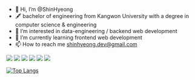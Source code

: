 - 👋 Hi, I’m @ShinHyeong
- 🖋️ bachelor of engineering from Kangwon University with a degree in computer science & engineering
- 👀 I’m interested in data-engineering / backend web development
- 🌱 I’m currently learning frontend web development
- 📫 How to reach me shinhyeong.dev@gmail.com


<img src="https://img.shields.io/badge/Java-007396?style=flat-square&logo=java&logoColor=white"/> <img src="https://img.shields.io/badge/Python-3776AB?style=flat-square&logo=python&logoColor=white"/> <img src="https://img.shields.io/badge/React-61DAFB?style=flat-square&logo=react&logoColor=white"/> <img src="https://img.shields.io/badge/TypeScript-3178C6?style=flat-square&logo=typeScript&logoColor=white"/> <img src="https://img.shields.io/badge/SpringBoot-6DB33F?style=flat-square&logo=springboot&logoColor=white"/> <img src="https://img.shields.io/badge/TensorFlow-FF6F00?style=flat-square&logo=tensorFlow&logoColor=white"/>

[![Top Langs](https://github-readme-stats.vercel.app/api/top-langs/?username=ShinHyeong)](https://github.com/ShinHyeong/github-readme-stats)
